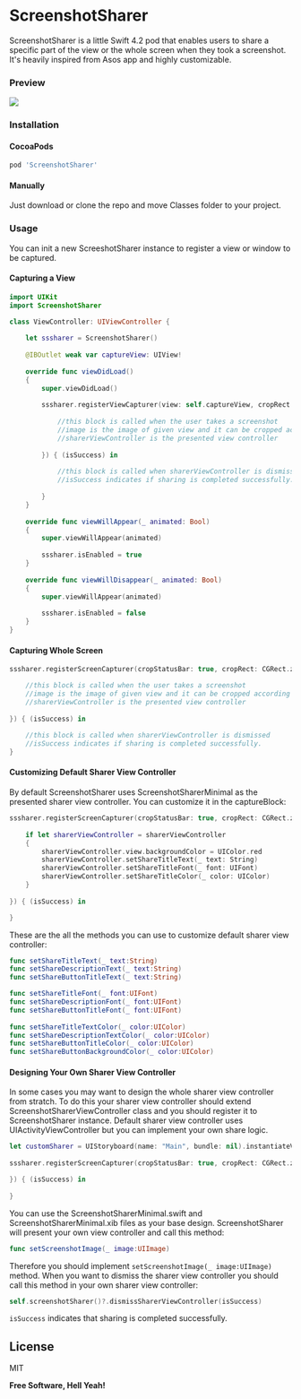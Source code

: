 # ScreenshotSharer
ScreenshotSharer is a little Swift 4.2 pod that enables users to share a specific part of the view or the whole screen when they took a screenshot. It's heavily inspired from Asos app and highly customizable. 

### Preview
![](https://github.com/yagiz/ScreenshotSharer/blob/master/screenshots/preview.gif?raw=true)

### Installation

#### CocoaPods
```sh
pod 'ScreenshotSharer'
```
#### Manually
Just download or clone the repo and move Classes folder to your project.

### Usage
You can init a new ScreeshotSharer instance to register a view or window to be captured. 

#### Capturing a View
```swift
import UIKit
import ScreenshotSharer

class ViewController: UIViewController {
    
    let sssharer = ScreenshotSharer()
    
    @IBOutlet weak var captureView: UIView!
    
    override func viewDidLoad()
    {
        super.viewDidLoad()
        
        sssharer.registerViewCapturer(view: self.captureView, cropRect: CGRect.zero, captureBlock: { (image, screenshotSharerViewController) in
        
            //this block is called when the user takes a screenshot
            //image is the image of given view and it can be cropped according to cropRect.
            //sharerViewController is the presented view controller
            
        }) { (isSuccess) in
            
            //this block is called when sharerViewController is dismissed
            //isSuccess indicates if sharing is completed successfully.
            
        }
    }
    
    override func viewWillAppear(_ animated: Bool)
    {
        super.viewWillAppear(animated)
        
        sssharer.isEnabled = true
    }
    
    override func viewWillDisappear(_ animated: Bool)
    {
        super.viewWillAppear(animated)
        
        sssharer.isEnabled = false
    }
}
```

#### Capturing Whole Screen
```swift
sssharer.registerScreenCapturer(cropStatusBar: true, cropRect: CGRect.zero, captureBlock: { (image, screenshotSharerViewController) in

    //this block is called when the user takes a screenshot
    //image is the image of given view and it can be cropped according to cropRect.
    //sharerViewController is the presented view controller
    
}) { (isSuccess) in
            
    //this block is called when sharerViewController is dismissed
    //isSuccess indicates if sharing is completed successfully.
}
```

#### Customizing Default Sharer View Controller 
By default ScreenshotSharer uses ScreenshotSharerMinimal as the presented sharer view controller. You can customize it in the captureBlock:
```swift
sssharer.registerScreenCapturer(cropStatusBar: true, cropRect: CGRect.zero, captureBlock: { (image, screenshotSharerViewController) in
            
    if let sharerViewController = sharerViewController
    {
        sharerViewController.view.backgroundColor = UIColor.red
        sharerViewController.setShareTitleText(_ text: String)
        sharerViewController.setShareTitleFont(_ font: UIFont)
        sharerViewController.setShareTitleColor(_ color: UIColor)
    }
    
}) { (isSuccess) in

}
```
These are the all the methods you can use to customize default sharer view controller:
```swift
func setShareTitleText(_ text:String)
func setShareDescriptionText(_ text:String)
func setShareButtonTitleText(_ text:String)

func setShareTitleFont(_ font:UIFont)
func setShareDescriptionFont(_ font:UIFont)
func setShareButtonTitleFont(_ font:UIFont)
    
func setShareTitleTextColor(_ color:UIColor)
func setShareDescriptionTextColor(_ color:UIColor)
func setShareButtonTitleColor(_ color:UIColor)
func setShareButtonBackgroundColor(_ color:UIColor)
```
#### Designing Your Own Sharer View Controller
In some cases you may want to design the whole sharer view controller from stratch. To do this your sharer view controller should extend ScreenshotSharerViewController class and you should register it to ScreenshotSharer instance. Default sharer view controller uses UIActivityViewController but you can implement your own share logic.
```swift
let customSharer = UIStoryboard(name: "Main", bundle: nil).instantiateViewController(withIdentifier: "CustomSharerViewController") as! CustomSharerViewController
        
sssharer.registerScreenCapturer(cropStatusBar: true, cropRect: CGRect.zero, sharerViewController: customSharer, captureBlock: { (image, customScreenshotSharerViewController) in

}) { (isSuccess) in
            
}
```
You can use the ScreenshotSharerMinimal.swift and ScreenshotSharerMinimal.xib files as your base design. ScreenshotSharer will present your own view controller and call this method:
```swift
func setScreenshotImage(_ image:UIImage)
```
Therefore you should implement ```setScreenshotImage(_ image:UIImage)``` method. When you want to dismiss the sharer view controller you should call this method in your own sharer view controller:
```swift
self.screenshotSharer()?.dismissSharerViewController(isSuccess)
```
```isSuccess``` indicates that sharing is completed successfully.

License
----
MIT

**Free Software, Hell Yeah!**
